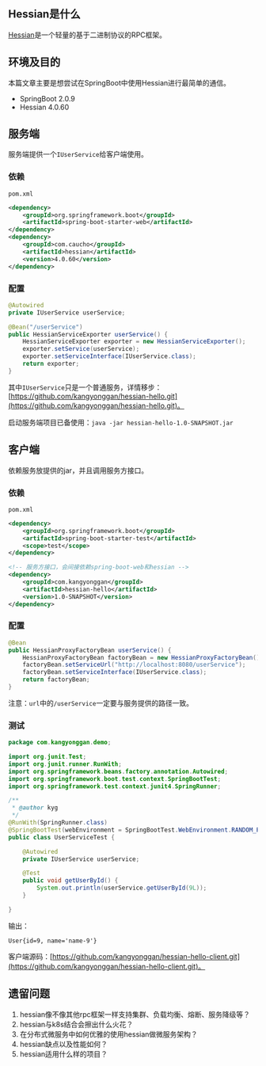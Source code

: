 ## Hessian是什么
[Hessian](http://hessian.caucho.com/)是一个轻量的基于二进制协议的RPC框架。

## 环境及目的
本篇文章主要是想尝试在SpringBoot中使用Hessian进行最简单的通信。

- SpringBoot 2.0.9
- Hessian 4.0.60

## 服务端
服务端提供一个`IUserService`给客户端使用。

### 依赖
`pom.xml`

```xml
<dependency>
    <groupId>org.springframework.boot</groupId>
    <artifactId>spring-boot-starter-web</artifactId>
</dependency>
<dependency>
    <groupId>com.caucho</groupId>
    <artifactId>hessian</artifactId>
    <version>4.0.60</version>
</dependency>
```

### 配置
```java
@Autowired
private IUserService userService;

@Bean("/userService")
public HessianServiceExporter userService() {
    HessianServiceExporter exporter = new HessianServiceExporter();
    exporter.setService(userService);
    exporter.setServiceInterface(IUserService.class);
    return exporter;
}
```

其中`IUserService`只是一个普通服务，详情移步：[https://github.com/kangyonggan/hessian-hello.git](https://github.com/kangyonggan/hessian-hello.git)。

启动服务端项目已备使用：`java -jar hessian-hello-1.0-SNAPSHOT.jar`

## 客户端
依赖服务放提供的jar，并且调用服务方接口。

### 依赖
`pom.xml`

```xml
<dependency>
    <groupId>org.springframework.boot</groupId>
    <artifactId>spring-boot-starter-test</artifactId>
    <scope>test</scope>
</dependency>

<!-- 服务方接口，会间接依赖spring-boot-web和hessian -->
<dependency>
    <groupId>com.kangyonggan</groupId>
    <artifactId>hessian-hello</artifactId>
    <version>1.0-SNAPSHOT</version>
</dependency>
```

### 配置
```java
@Bean
public HessianProxyFactoryBean userService() {
    HessianProxyFactoryBean factoryBean = new HessianProxyFactoryBean();
    factoryBean.setServiceUrl("http://localhost:8080/userService");
    factoryBean.setServiceInterface(IUserService.class);
    return factoryBean;
}
```

注意：`url`中的`/userService`一定要与服务提供的路径一致。

### 测试
```java
package com.kangyonggan.demo;

import org.junit.Test;
import org.junit.runner.RunWith;
import org.springframework.beans.factory.annotation.Autowired;
import org.springframework.boot.test.context.SpringBootTest;
import org.springframework.test.context.junit4.SpringRunner;

/**
 * @author kyg
 */
@RunWith(SpringRunner.class)
@SpringBootTest(webEnvironment = SpringBootTest.WebEnvironment.RANDOM_PORT)
public class UserServiceTest {

    @Autowired
    private IUserService userService;

    @Test
    public void getUserById() {
        System.out.println(userService.getUserById(9L));
    }

}
```


输出：

```
User{id=9, name='name-9'}
```

客户端源码：[https://github.com/kangyonggan/hessian-hello-client.git](https://github.com/kangyonggan/hessian-hello-client.git)。

## 遗留问题
1. hessian像不像其他rpc框架一样支持集群、负载均衡、熔断、服务降级等？
2. hessian与k8s结合会擦出什么火花？
3. 在分布式微服务中如何优雅的使用hessian做微服务架构？
4. hessian缺点以及性能如何？
5. hessian适用什么样的项目？

